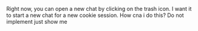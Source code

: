 Right now, you can open a new chat by clicking on the trash icon. I want it to start a new chat for a new cookie session. How cna i do this? Do not implement just show me